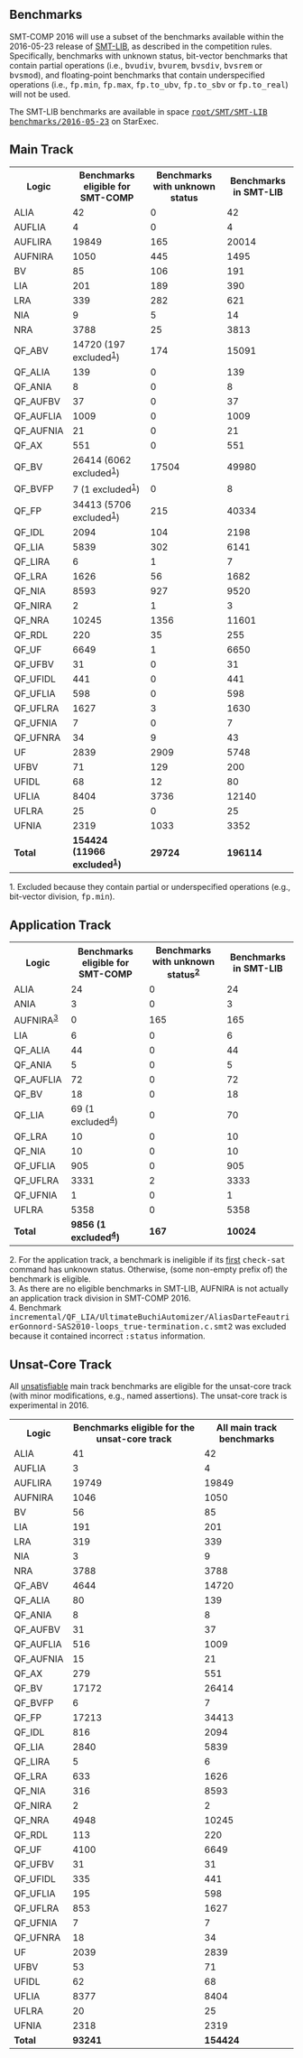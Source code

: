 <h2>Benchmarks</h2>

SMT-COMP 2016 will use a subset of the benchmarks available within the
2016-05-23 release of <a href="http://smtlib.cs.uiowa.edu/">SMT-LIB</a>,
as described in the competition rules.  Specifically, benchmarks with
unknown status, bit-vector benchmarks that contain partial operations
(i.e., <tt>bvudiv</tt>, <tt>bvurem</tt>, <tt>bvsdiv</tt>, <tt>bvsrem</tt>
or <tt>bvsmod</tt>), and floating-point benchmarks that contain
underspecified operations
(i.e., <tt>fp.min</tt>, <tt>fp.max</tt>, <tt>fp.to_ubv</tt>,
<tt>fp.to_sbv</tt> or <tt>fp.to_real</tt>) will not be used.

The SMT-LIB benchmarks are available in space
<a href="https://www.starexec.org/starexec/secure/explore/spaces.jsp?id=161238"><tt>root/SMT/SMT-LIB
benchmarks/2016-05-23</tt></a> on StarExec.

<h2>Main Track</h2>

<table class="benchmarks">
  <tr>
    <th>Logic</th>
    <th>Benchmarks eligible for SMT-COMP</th>
    <th>Benchmarks with unknown status</th>
    <th>Benchmarks in SMT-LIB</th>
  </tr>
  <tr>
    <td>ALIA</td>
    <td>42</td>
    <td>0</td>
    <td>42</td>
  </tr>
  <tr>
    <td>AUFLIA</td>
    <td>4</td>
    <td>0</td>
    <td>4</td>
  </tr>
  <tr>
    <td>AUFLIRA</td>
    <td>19849</td>
    <td>165</td>
    <td>20014</td>
  </tr>
  <tr>
    <td>AUFNIRA</td>
    <td>1050</td>
    <td>445</td>
    <td>1495</td>
  </tr>
  <tr>
    <td>BV</td>
    <td>85</td>
    <td>106</td>
    <td>191</td>
  </tr>
  <tr>
    <td>LIA</td>
    <td>201</td>
    <td>189</td>
    <td>390</td>
  </tr>
  <tr>
    <td>LRA</td>
    <td>339</td>
    <td>282</td>
    <td>621</td>
  </tr>
  <tr>
    <td>NIA</td>
    <td>9</td>
    <td>5</td>
    <td>14</td>
  </tr>
  <tr>
    <td>NRA</td>
    <td>3788</td>
    <td>25</td>
    <td>3813</td>
  </tr>
  <tr>
    <td>QF_ABV</td>
    <td>14720 (197 excluded<sup><a href="#fn1">1</a></sup>)</td>
    <td>174</td>
    <td>15091</td>
  </tr>
  <tr>
    <td>QF_ALIA</td>
    <td>139</td>
    <td>0</td>
    <td>139</td>
  </tr>
  <tr>
    <td>QF_ANIA</td>
    <td>8</td>
    <td>0</td>
    <td>8</td>
  </tr>
  <tr>
    <td>QF_AUFBV</td>
    <td>37</td>
    <td>0</td>
    <td>37</td>
  </tr>
  <tr>
    <td>QF_AUFLIA</td>
    <td>1009</td>
    <td>0</td>
    <td>1009</td>
  </tr>
  <tr>
    <td>QF_AUFNIA</td>
    <td>21</td>
    <td>0</td>
    <td>21</td>
  </tr>
  <tr>
    <td>QF_AX</td>
    <td>551</td>
    <td>0</td>
    <td>551</td>
  </tr>
  <tr>
    <td>QF_BV</td>
    <td>26414 (6062 excluded<sup><a href="#fn1">1</a></sup>)</td>
    <td>17504</td>
    <td>49980</td>
  </tr>
  <tr>
    <td>QF_BVFP</td>
    <td>7 (1 excluded<sup><a href="#fn1">1</a></sup>)</td>
    <td>0</td>
    <td>8</td>
  </tr>
  <tr>
    <td>QF_FP</td>
    <td>34413 (5706 excluded<sup><a href="#fn1">1</a></sup>)</td>
    <td>215</td>
    <td>40334</td>
  </tr>
  <tr>
    <td>QF_IDL</td>
    <td>2094</td>
    <td>104</td>
    <td>2198</td>
  </tr>
  <tr>
    <td>QF_LIA</td>
    <td>5839</td>
    <td>302</td>
    <td>6141</td>
  </tr>
  <tr>
    <td>QF_LIRA</td>
    <td>6</td>
    <td>1</td>
    <td>7</td>
  </tr>
  <tr>
    <td>QF_LRA</td>
    <td>1626</td>
    <td>56</td>
    <td>1682</td>
  </tr>
  <tr>
    <td>QF_NIA</td>
    <td>8593</td>
    <td>927</td>
    <td>9520</td>
  </tr>
  <tr>
    <td>QF_NIRA</td>
    <td>2</td>
    <td>1</td>
    <td>3</td>
  </tr>
  <tr>
    <td>QF_NRA</td>
    <td>10245</td>
    <td>1356</td>
    <td>11601</td>
  </tr>
  <tr>
    <td>QF_RDL</td>
    <td>220</td>
    <td>35</td>
    <td>255</td>
  </tr>
  <tr>
    <td>QF_UF</td>
    <td>6649</td>
    <td>1</td>
    <td>6650</td>
  </tr>
  <tr>
    <td>QF_UFBV</td>
    <td>31</td>
    <td>0</td>
    <td>31</td>
  </tr>
  <tr>
    <td>QF_UFIDL</td>
    <td>441</td>
    <td>0</td>
    <td>441</td>
  </tr>
  <tr>
    <td>QF_UFLIA</td>
    <td>598</td>
    <td>0</td>
    <td>598</td>
  </tr>
  <tr>
    <td>QF_UFLRA</td>
    <td>1627</td>
    <td>3</td>
    <td>1630</td>
  </tr>
  <tr>
    <td>QF_UFNIA</td>
    <td>7</td>
    <td>0</td>
    <td>7</td>
  </tr>
  <tr>
    <td>QF_UFNRA</td>
    <td>34</td>
    <td>9</td>
    <td>43</td>
  </tr>
  <tr>
    <td>UF</td>
    <td>2839</td>
    <td>2909</td>
    <td>5748</td>
  </tr>
  <tr>
    <td>UFBV</td>
    <td>71</td>
    <td>129</td>
    <td>200</td>
  </tr>
  <tr>
    <td>UFIDL</td>
    <td>68</td>
    <td>12</td>
    <td>80</td>
  </tr>
  <tr>
    <td>UFLIA</td>
    <td>8404</td>
    <td>3736</td>
    <td>12140</td>
  </tr>
  <tr>
    <td>UFLRA</td>
    <td>25</td>
    <td>0</td>
    <td>25</td>
  </tr>
  <tr>
    <td>UFNIA</td>
    <td>2319</td>
    <td>1033</td>
    <td>3352</td>
  </tr>
  <tr>
    <td><b>Total</b></td>
    <td><b>154424 (11966 excluded<sup><a href="#fn1">1</a></sup>)</b></td>
    <td><b>29724</b></td>
    <td><b>196114</b></td>
  </tr>
</table>

<p>
  <span id="fn1">
    1. Excluded because they contain partial or underspecified
    operations (e.g., bit-vector division, <tt>fp.min</tt>).
  </span>
</p>

<h2>Application Track</h2>

<table class="benchmarks">
  <tr>
    <th>Logic</th>
    <th>Benchmarks eligible for SMT-COMP</th>
    <th>Benchmarks with unknown status<sup><a href="#fn2">2</a></sup></th>
    <th>Benchmarks in SMT-LIB</th>
  </tr>
  <tr>
    <td>ALIA</td>
    <td>24</td>
    <td>0</td>
    <td>24</td>
  </tr>
  <tr>
    <td>ANIA</td>
    <td>3</td>
    <td>0</td>
    <td>3</td>
  </tr>
  <tr>
    <td>AUFNIRA<sup><a href="#fn3">3</a></sup></td>
    <td>0</td>
    <td>165</td>
    <td>165</td>
  </tr>
  <tr>
    <td>LIA</td>
    <td>6</td>
    <td>0</td>
    <td>6</td>
  </tr>
  <tr>
    <td>QF_ALIA</td>
    <td>44</td>
    <td>0</td>
    <td>44</td>
  </tr>
  <tr>
    <td>QF_ANIA</td>
    <td>5</td>
    <td>0</td>
    <td>5</td>
  </tr>
  <tr>
    <td>QF_AUFLIA</td>
    <td>72</td>
    <td>0</td>
    <td>72</td>
  </tr>
  <tr>
    <td>QF_BV</td>
    <td>18</td>
    <td>0</td>
    <td>18</td>
  </tr>
  <tr>
    <td>QF_LIA</td>
    <td>69 (1 excluded<sup><a href="#fn4">4</a></sup>)</td>
    <td>0</td>
    <td>70</td>
  </tr>
  <tr>
    <td>QF_LRA</td>
    <td>10</td>
    <td>0</td>
    <td>10</td>
  </tr>
  <tr>
    <td>QF_NIA</td>
    <td>10</td>
    <td>0</td>
    <td>10</td>
  </tr>
  <tr>
    <td>QF_UFLIA</td>
    <td>905</td>
    <td>0</td>
    <td>905</td>
  </tr>
  <tr>
    <td>QF_UFLRA</td>
    <td>3331</td>
    <td>2</td>
    <td>3333</td>
  </tr>
  <tr>
    <td>QF_UFNIA</td>
    <td>1</td>
    <td>0</td>
    <td>1</td>
  </tr>
  <tr>
    <td>UFLRA</td>
    <td>5358</td>
    <td>0</td>
    <td>5358</td>
  </tr>
  <tr>
    <td><b>Total</b></td>
    <td><b>9856 (1 excluded<sup><a href="#fn4">4</a></sup>)</b></td>
    <td><b>167</b></td>
    <td><b>10024</b></td>
  </tr>
</table>

<p>
  <span id="fn2">
    2. For the application track, a benchmark is ineligible if its
    <u>first</u> <tt>check-sat</tt> command has unknown status.
    Otherwise, (some non-empty prefix of) the benchmark is eligible.
  </span><br/>
  <span id="fn3">
    3. As there are no eligible benchmarks in SMT-LIB, AUFNIRA is not
    actually an application track division in SMT-COMP 2016.
  </span><br/>
  <span id="fn4">
    4. Benchmark <tt>incremental/QF_LIA/UltimateBuchiAutomizer/AliasDarteFeautrierGonnord-SAS2010-loops_true-termination.c.smt2</tt>
    was excluded because it contained incorrect <tt>:status</tt>
    information.
  </span>
</p>

<h2>Unsat-Core Track</h2>

<p>
All <u>unsatisfiable</u> main track benchmarks are eligible for the
unsat-core track (with minor modifications, e.g., named assertions).
The unsat-core track is experimental in 2016.
</p>

<table class="benchmarks">
  <tr>
    <th>Logic</th>
    <th>Benchmarks eligible for the unsat-core track</th>
    <th>All main track benchmarks</th>
  </tr>
  <tr>
    <td>ALIA</td>
    <td>41</td>
    <td>42</td>
  </tr>
  <tr>
    <td>AUFLIA</td>
    <td>3</td>
    <td>4</td>
  </tr>
  <tr>
    <td>AUFLIRA</td>
    <td>19749</td>
    <td>19849</td>
  </tr>
  <tr>
    <td>AUFNIRA</td>
    <td>1046</td>
    <td>1050</td>
  </tr>
  <tr>
    <td>BV</td>
    <td>56</td>
    <td>85</td>
  </tr>
  <tr>
    <td>LIA</td>
    <td>191</td>
    <td>201</td>
  </tr>
  <tr>
    <td>LRA</td>
    <td>319</td>
    <td>339</td>
  </tr>
  <tr>
    <td>NIA</td>
    <td>3</td>
    <td>9</td>
  </tr>
  <tr>
    <td>NRA</td>
    <td>3788</td>
    <td>3788</td>
  </tr>
  <tr>
    <td>QF_ABV</td>
    <td>4644</td>
    <td>14720</td>
  </tr>
  <tr>
    <td>QF_ALIA</td>
    <td>80</td>
    <td>139</td>
  </tr>
  <tr>
    <td>QF_ANIA</td>
    <td>8</td>
    <td>8</td>
  </tr>
  <tr>
    <td>QF_AUFBV</td>
    <td>31</td>
    <td>37</td>
  </tr>
  <tr>
    <td>QF_AUFLIA</td>
    <td>516</td>
    <td>1009</td>
  </tr>
  <tr>
    <td>QF_AUFNIA</td>
    <td>15</td>
    <td>21</td>
  </tr>
  <tr>
    <td>QF_AX</td>
    <td>279</td>
    <td>551</td>
  </tr>
  <tr>
    <td>QF_BV</td>
    <td>17172</td>
    <td>26414</td>
  </tr>
  <tr>
    <td>QF_BVFP</td>
    <td>6</td>
    <td>7</td>
  </tr>
  <tr>
    <td>QF_FP</td>
    <td>17213</td>
    <td>34413</td>
  </tr>
  <tr>
    <td>QF_IDL</td>
    <td>816</td>
    <td>2094</td>
  </tr>
  <tr>
    <td>QF_LIA</td>
    <td>2840</td>
    <td>5839</td>
  </tr>
  <tr>
    <td>QF_LIRA</td>
    <td>5</td>
    <td>6</td>
  </tr>
  <tr>
    <td>QF_LRA</td>
    <td>633</td>
    <td>1626</td>
  </tr>
  <tr>
    <td>QF_NIA</td>
    <td>316</td>
    <td>8593</td>
  </tr>
  <tr>
    <td>QF_NIRA</td>
    <td>2</td>
    <td>2</td>
  </tr>
  <tr>
    <td>QF_NRA</td>
    <td>4948</td>
    <td>10245</td>
  </tr>
  <tr>
    <td>QF_RDL</td>
    <td>113</td>
    <td>220</td>
  </tr>
  <tr>
    <td>QF_UF</td>
    <td>4100</td>
    <td>6649</td>
  </tr>
  <tr>
    <td>QF_UFBV</td>
    <td>31</td>
    <td>31</td>
  </tr>
  <tr>
    <td>QF_UFIDL</td>
    <td>335</td>
    <td>441</td>
  </tr>
  <tr>
    <td>QF_UFLIA</td>
    <td>195</td>
    <td>598</td>
  </tr>
  <tr>
    <td>QF_UFLRA</td>
    <td>853</td>
    <td>1627</td>
  </tr>
  <tr>
    <td>QF_UFNIA</td>
    <td>7</td>
    <td>7</td>
  </tr>
  <tr>
    <td>QF_UFNRA</td>
    <td>18</td>
    <td>34</td>
  </tr>
  <tr>
    <td>UF</td>
    <td>2039</td>
    <td>2839</td>
  </tr>
  <tr>
    <td>UFBV</td>
    <td>53</td>
    <td>71</td>
  </tr>
  <tr>
    <td>UFIDL</td>
    <td>62</td>
    <td>68</td>
  </tr>
  <tr>
    <td>UFLIA</td>
    <td>8377</td>
    <td>8404</td>
  </tr>
  <tr>
    <td>UFLRA</td>
    <td>20</td>
    <td>25</td>
  </tr>
  <tr>
    <td>UFNIA</td>
    <td>2318</td>
    <td>2319</td>
  </tr>
  <tr>
    <td><b>Total</b></td>
    <td><b>93241</b></td>
    <td><b>154424</b></td>
  </tr>
</table>
